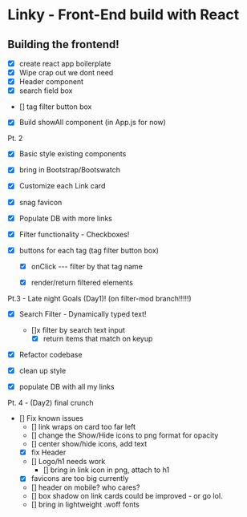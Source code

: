# Linky - Front-End build with React

## Building the frontend!

- [x] create react app boilerplate
 - [x] Wipe crap out we dont need
 - [x] Header component
 - [x] search field box
 - [] tag filter button box
 - [x] Build showAll component (in App.js for now)

Pt. 2

 - [x] Basic style existing components
 - [x] bring in Bootstrap/Bootswatch
 - [x] Customize each Link card
  - [x] snag favicon

- [x] Populate DB with more links

- [x] Filter functionality - Checkboxes!
 - [x] buttons for each tag (tag filter button box)
    - [x] onClick --- filter by that tag name
    - [x] render/return filtered elements


Pt.3 - Late night Goals (Day1)! (on filter-mod branch!!!!!)

- [x] Search Filter - Dynamically typed text!
  - []x filter by search text input
    - [x] return items that match on keyup

- [x] Refactor codebase

- [x] clean up style

- [x] populate DB with all my links


Pt. 4 - (Day2) final crunch

- [] Fix known issues
  - [] link wraps on card too far left
  - [] change the Show/Hide icons to png format for opacity
  - [] center show/hide icons, add text
  - [x] fix Header
  - [] Logo/h1 needs work
    - [] bring in link icon in png, attach to h1
  - [x] favicons are too big currently
  - [] header on mobile? who cares?
  - [] box shadow on link cards could be improved - or go lol.
  - [] bring in lightweight .woff fonts
